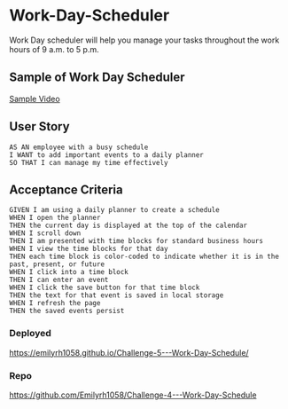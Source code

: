 # Work-Day-Scheduler
Work Day scheduler will help you manage your tasks throughout the work hours of 9 a.m. to 5 p.m.

## Sample of Work Day Scheduler
[Sample Video](https://drive.google.com/file/d/1OQptWzssFtoptUv3vaLtVehLb3f1och_/view)

## User Story
````
AS AN employee with a busy schedule
I WANT to add important events to a daily planner
SO THAT I can manage my time effectively
````
## Acceptance Criteria
````
GIVEN I am using a daily planner to create a schedule
WHEN I open the planner
THEN the current day is displayed at the top of the calendar
WHEN I scroll down
THEN I am presented with time blocks for standard business hours
WHEN I view the time blocks for that day
THEN each time block is color-coded to indicate whether it is in the past, present, or future
WHEN I click into a time block
THEN I can enter an event
WHEN I click the save button for that time block
THEN the text for that event is saved in local storage
WHEN I refresh the page
THEN the saved events persist
````

### Deployed
https://emilyrh1058.github.io/Challenge-5---Work-Day-Schedule/

### Repo
https://github.com/Emilyrh1058/Challenge-4---Work-Day-Schedule
